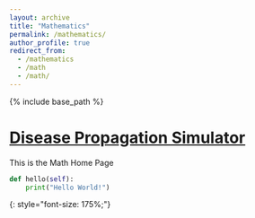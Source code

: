 ```yaml
---
layout: archive
title: "Mathematics"
permalink: /mathematics/
author_profile: true
redirect_from:
  - /mathematics
  - /math
  - /math/
---
```


{% include base_path %}

# [Disease Propagation Simulator](https://nolanthenerd.github.io/computer_science/disease_simulator/)

This is the Math Home Page

~~~ python
def hello(self):
    print("Hello World!")
~~~
{: style="font-size: 175%;"}